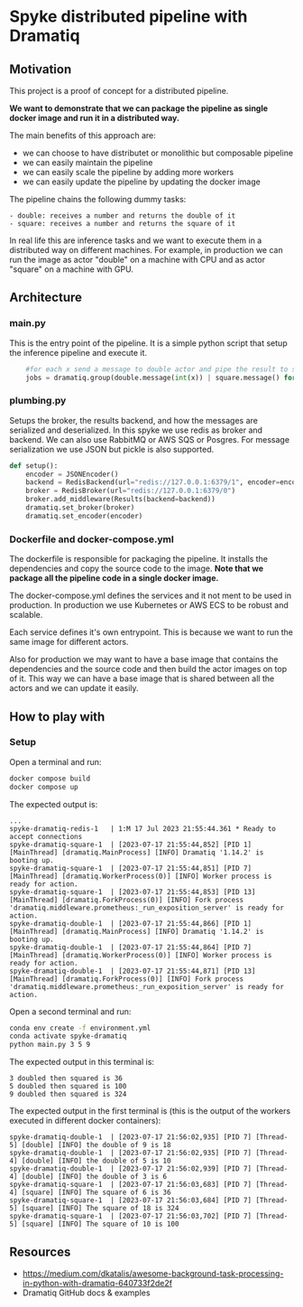 # Spyke distributed pipeline with Dramatiq

## Motivation

This project is a proof of concept for a distributed pipeline. 

**We want to demonstrate that we can package the pipeline as single docker image and run it in a distributed way.**

The main benefits of this approach are:
- we can choose to have distributet or monolithic but composable pipeline
- we can easily maintain the pipeline
- we can easily scale the pipeline by adding more workers
- we can easily update the pipeline by updating the docker image

The pipeline chains the following dummy tasks:

    - double: receives a number and returns the double of it
    - square: receives a number and returns the square of it

In real life this are inference tasks and we want to execute them in a distributed way on different machines. For example, in production we can run the image as actor "double" on a machine with CPU and as actor "square" on a machine with GPU.

## Architecture

### main.py

This is the entry point of the pipeline. It is a simple python script that setup the inference pipeline and execute it.

```python
    #for each x send a message to double actor and pipe the result to square actor
    jobs = dramatiq.group(double.message(int(x)) | square.message() for x in arguments.xs).run()  
```

### plumbing.py

Setups the broker, the results backend, and how the messages are serialized and deserialized.
In this spyke we use redis as broker and backend. We can also use RabbitMQ or AWS SQS or Posgres. For message serialization we use JSON but pickle is also supported.

```python
def setup():
    encoder = JSONEncoder()
    backend = RedisBackend(url="redis://127.0.0.1:6379/1", encoder=encoder)
    broker = RedisBroker(url="redis://127.0.0.1:6379/0")
    broker.add_middleware(Results(backend=backend))
    dramatiq.set_broker(broker)
    dramatiq.set_encoder(encoder)
```

### Dockerfile and docker-compose.yml

The dockerfile is responsible for packaging the pipeline. It installs the dependencies and copy the source code to the image.
**Note that we package all the pipeline code in a single docker image.**

The docker-compose.yml defines the services and it not ment to be used in production. In production we use Kubernetes or AWS ECS to be robust and scalable.

Each service defines it's own entrypoint. This is because we want to run the same image for different actors. 

Also for production we may want to have a base image that contains the dependencies and the source code and then build the actor images on top of it. This way we can have a base image that is shared between all the actors and we can update it easily.

## How to play with

### Setup

Open a terminal and run:

```bash
docker compose build
docker compose up
```

The expected output is:

```text
...
spyke-dramatiq-redis-1   | 1:M 17 Jul 2023 21:55:44.361 * Ready to accept connections
spyke-dramatiq-square-1  | [2023-07-17 21:55:44,852] [PID 1] [MainThread] [dramatiq.MainProcess] [INFO] Dramatiq '1.14.2' is booting up.
spyke-dramatiq-square-1  | [2023-07-17 21:55:44,851] [PID 7] [MainThread] [dramatiq.WorkerProcess(0)] [INFO] Worker process is ready for action.
spyke-dramatiq-square-1  | [2023-07-17 21:55:44,853] [PID 13] [MainThread] [dramatiq.ForkProcess(0)] [INFO] Fork process 'dramatiq.middleware.prometheus:_run_exposition_server' is ready for action.
spyke-dramatiq-double-1  | [2023-07-17 21:55:44,866] [PID 1] [MainThread] [dramatiq.MainProcess] [INFO] Dramatiq '1.14.2' is booting up.
spyke-dramatiq-double-1  | [2023-07-17 21:55:44,864] [PID 7] [MainThread] [dramatiq.WorkerProcess(0)] [INFO] Worker process is ready for action.
spyke-dramatiq-double-1  | [2023-07-17 21:55:44,871] [PID 13] [MainThread] [dramatiq.ForkProcess(0)] [INFO] Fork process 'dramatiq.middleware.prometheus:_run_exposition_server' is ready for action.
```

Open a second terminal and run:

```bash
conda env create -f environment.yml
conda activate spyke-dramatiq
python main.py 3 5 9
```

The expected output in this terminal is:

```text
3 doubled then squared is 36
5 doubled then squared is 100
9 doubled then squared is 324
```

The expected output in the first terminal is (this is the output of the workers executed in different docker containers):

```text
spyke-dramatiq-double-1  | [2023-07-17 21:56:02,935] [PID 7] [Thread-5] [double] [INFO] the double of 9 is 18
spyke-dramatiq-double-1  | [2023-07-17 21:56:02,935] [PID 7] [Thread-4] [double] [INFO] the double of 5 is 10
spyke-dramatiq-double-1  | [2023-07-17 21:56:02,939] [PID 7] [Thread-4] [double] [INFO] the double of 3 is 6
spyke-dramatiq-square-1  | [2023-07-17 21:56:03,683] [PID 7] [Thread-4] [square] [INFO] The square of 6 is 36
spyke-dramatiq-square-1  | [2023-07-17 21:56:03,684] [PID 7] [Thread-5] [square] [INFO] The square of 18 is 324
spyke-dramatiq-square-1  | [2023-07-17 21:56:03,702] [PID 7] [Thread-5] [square] [INFO] The square of 10 is 100
```

## Resources

- https://medium.com/dkatalis/awesome-background-task-processing-in-python-with-dramatiq-640733f2de2f
- Dramatiq GitHub docs & examples
  
  
